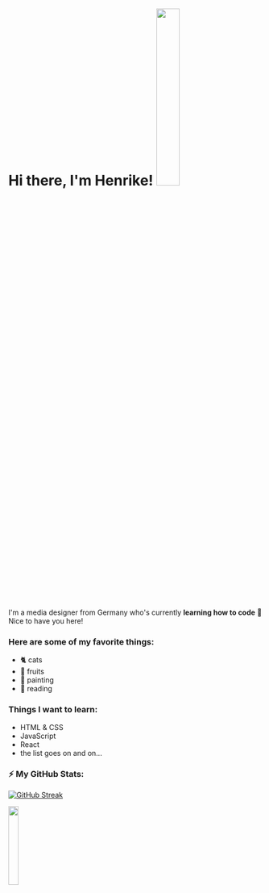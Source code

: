 # Hi there, I'm Henrike! <img src="https://media.giphy.com/media/bcKmIWkUMCjVm/giphy.gif" width=30% height=30%>


I'm a media designer from Germany who's currently **learning how to code** 🌱 Nice to have you here! 

### Here are some of my favorite things: 
- 🐈 cats 
- 🥭 fruits
- 🎨 painting
- 📖 reading

### Things I want to learn:
- HTML & CSS 
- JavaScript 
- React 
- the list goes on and on...


### ⚡️ My GitHub Stats: 
[![GitHub Streak](https://streak-stats.demolab.com/?user=HenrikeStahlhut)](https://git.io/streak-stats)


<img src="https://media.giphy.com/media/1BFEhLo5xIeuzzBm7e/giphy.gif" width=20% height=20%>
